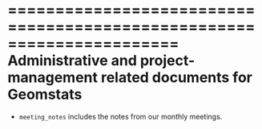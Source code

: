 ======================================================================
Administrative and project-management related documents for Geomstats
======================================================================

* ``meeting_notes`` includes the notes from our monthly meetings.
